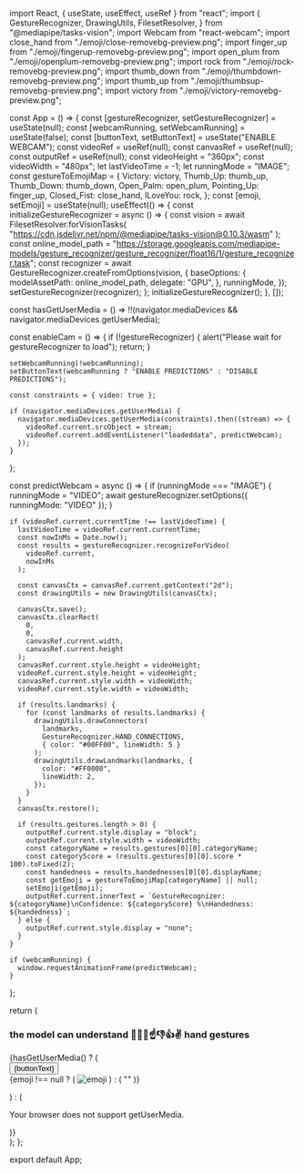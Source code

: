 import React, { useState, useEffect, useRef } from "react";
import {
GestureRecognizer,
DrawingUtils,
FilesetResolver,
} from "@mediapipe/tasks-vision";
import Webcam from "react-webcam";
import close_hand from "./emoji/close-removebg-preview.png";
import finger_up from "./emoji/fingerup-removebg-preview.png";
import open_plum from "./emoji/openplum-removebg-preview.png";
import rock from "./emoji/rock-removebg-preview.png";
import thumb_down from "./emoji/thumbdown-removebg-preview.png";
import thumb_up from "./emoji/thumbsup-removebg-preview.png";
import victory from "./emoji/victory-removebg-preview.png";

const App = () => {
const [gestureRecognizer, setGestureRecognizer] = useState(null);
const [webcamRunning, setWebcamRunning] = useState(false);
const [buttonText, setButtonText] = useState("ENABLE WEBCAM");
const videoRef = useRef(null);
const canvasRef = useRef(null);
const outputRef = useRef(null);
const videoHeight = "360px";
const videoWidth = "480px";
let lastVideoTime = -1;
let runningMode = "IMAGE";
const gestureToEmojiMap = {
Victory: victory,
Thumb_Up: thumb_up,
Thumb_Down: thumb_down,
Open_Palm: open_plum,
Pointing_Up: finger_up,
Closed_Fist: close_hand,
ILoveYou: rock,
};
const [emoji, setEmoji] = useState(null);
useEffect(() => {
const initializeGestureRecognizer = async () => {
const vision = await FilesetResolver.forVisionTasks(
"https://cdn.jsdelivr.net/npm/@mediapipe/tasks-vision@0.10.3/wasm"
);
const online_model_path =
"https://storage.googleapis.com/mediapipe-models/gesture_recognizer/gesture_recognizer/float16/1/gesture_recognizer.task";
const recognizer = await GestureRecognizer.createFromOptions(vision, {
baseOptions: {
modelAssetPath: online_model_path,
delegate: "GPU",
},
runningMode,
});
setGestureRecognizer(recognizer);
};
initializeGestureRecognizer();
}, []);

const hasGetUserMedia = () =>
!!(navigator.mediaDevices && navigator.mediaDevices.getUserMedia);

const enableCam = () => {
if (!gestureRecognizer) {
alert("Please wait for gestureRecognizer to load");
return;
}

    setWebcamRunning(!webcamRunning);
    setButtonText(webcamRunning ? "ENABLE PREDICTIONS" : "DISABLE PREDICTIONS");

    const constraints = { video: true };

    if (navigator.mediaDevices.getUserMedia) {
      navigator.mediaDevices.getUserMedia(constraints).then((stream) => {
        videoRef.current.srcObject = stream;
        videoRef.current.addEventListener("loadeddata", predictWebcam);
      });
    }

};

const predictWebcam = async () => {
if (runningMode === "IMAGE") {
runningMode = "VIDEO";
await gestureRecognizer.setOptions({ runningMode: "VIDEO" });
}

    if (videoRef.current.currentTime !== lastVideoTime) {
      lastVideoTime = videoRef.current.currentTime;
      const nowInMs = Date.now();
      const results = gestureRecognizer.recognizeForVideo(
        videoRef.current,
        nowInMs
      );

      const canvasCtx = canvasRef.current.getContext("2d");
      const drawingUtils = new DrawingUtils(canvasCtx);

      canvasCtx.save();
      canvasCtx.clearRect(
        0,
        0,
        canvasRef.current.width,
        canvasRef.current.height
      );
      canvasRef.current.style.height = videoHeight;
      videoRef.current.style.height = videoHeight;
      canvasRef.current.style.width = videoWidth;
      videoRef.current.style.width = videoWidth;

      if (results.landmarks) {
        for (const landmarks of results.landmarks) {
          drawingUtils.drawConnectors(
            landmarks,
            GestureRecognizer.HAND_CONNECTIONS,
            { color: "#00FF00", lineWidth: 5 }
          );
          drawingUtils.drawLandmarks(landmarks, {
            color: "#FF0000",
            lineWidth: 2,
          });
        }
      }
      canvasCtx.restore();

      if (results.gestures.length > 0) {
        outputRef.current.style.display = "block";
        outputRef.current.style.width = videoWidth;
        const categoryName = results.gestures[0][0].categoryName;
        const categoryScore = (results.gestures[0][0].score * 100).toFixed(2);
        const handedness = results.handednesses[0][0].displayName;
        const getEmoji = gestureToEmojiMap[categoryName] || null;
        setEmoji(getEmoji);
        outputRef.current.innerText = `GestureRecognizer: ${categoryName}\nConfidence: ${categoryScore} %\nHandedness: ${handedness}`;
      } else {
        outputRef.current.style.display = "none";
      }
    }

    if (webcamRunning) {
      window.requestAnimationFrame(predictWebcam);
    }

};

return (
<div>
<section>
<h3>the model can understand 🤘✊👋☝️👎👍✌️ hand gestures</h3>
{hasGetUserMedia() ? (
<div>
<button onClick={enableCam}>{buttonText}</button>
<div style={{ position: "relative" }}>
<Webcam
ref={videoRef}
style={{
                  position: "relative",
                  marginLeft: "auto",
                  marginRight: "auto",
                  left: 0,
                  right: 0,
                  textAlign: "center",
                  zindex: 9,
                  width: 640,
                  height: 480,
                }}
/>
<canvas
ref={canvasRef}
style={{
                  position: "absolute",
                  marginLeft: "auto",
                  marginRight: "auto",
                  left: 0,
                  right: 0,
                  textAlign: "center",
                  zindex: 9,
                  width: 640,
                  height: 480,
                }}
/>
{emoji !== null ? (
<img
src={gestureToEmojiMap[emoji]}
alt="emoji"
style={{
                    position: "absolute",
                    marginLeft: "auto",
                    marginRight: "auto",
                    left: 400,
                    bottom: 500,
                    right: 0,
                    textAlign: "center",
                    height: 100,
                  }}
/>
) : (
""
)}
<p ref={outputRef} className="output"></p>
</div>
</div>
) : (
<p>Your browser does not support getUserMedia.</p>
)}
</section>
</div>
);
};

export default App;
